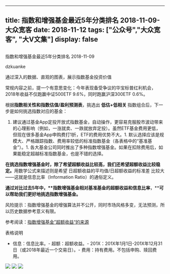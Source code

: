 
---
title:   指数和增强基金最近5年分类排名 2018-11-09-大众宽客
date: 2018-11-12
tags: ["公众号","大众宽客", "大V文集"]
display: false
---


## 



指数和增强基金最近5年分类排名 2018-11-09




dzkuanke




通过深入的数据、直观的图表，展示指数基金投资价值


常规内容之前，提一个有意思变化：今年表现备受争议的华宝标普红利机会，2018年收益不仅跑赢中证500ETF 9.6%，同时跑赢沪深300ETF 0.6%。





根据**指数相关性和指数估值/盈利预测表**，挑选出&nbsp;**低估+低相关**&nbsp;指数组合后，下一步是如何挑选指数对应的基金：


1. 建议通过基金App定投开放式指数基金，自动操作，更容易克服股市波动带来的心理影响（例如，一涨就卖、一跌就放弃定投）。虽然ETF基金费用更低，但现在很多基金App申购费打1折，ETF的费用优势不大。1. 默认选择应该是规模大、严格跟踪指数、费用率较低的标准指数基金（各表格中的“基准基金”）。1. 各大基金公司同时推出了多种指数增强基金。如果在扣除费用后，如果能稳定超越标准指数基金，也是不错的选择。


**在挑选指数增强基金时**<h-char unicode="ff0c" class="">**，**</h-char>**除了希望超额收益比较高**<h-char unicode="ff0c" class=""><h-inner>**，**</h-inner></h-char>**我们还希望超额收益比较稳定**<h-char unicode="3002" class="">**。**</h-char>用数学公式来描述则是希望&nbsp;日超额收益的平均值/日超额收益的标准差&nbsp;比较大<h-char unicode="2014" class="">——</h-char>这就是信息比率<h-char unicode="ff08" class="">（</h-char>Information Ratio<h-char unicode="ff09" class="">）</h-char>的通俗定义<h-char unicode="3002" class="">。</h-char>

<h-char unicode="3002" class=""></h-char>

**通过对比过去5年中，****指数增强基金相对基准基金的超额收益和信息比率**<h-char unicode="ff0c" class="">**，**</h-char>**可以帮助我们更好地挑选指数增强基金。**



风险提示：指数增强基金的增强算法并不公开，同时市场风格多变，无法预测，所以历史数据参考意义有限。



参考阅读：[指数增强基金”超额收益“的来源](http://mp.weixin.qq.com/s?__biz=MzAwMTc1MDcwNw==&amp;mid=2648272968&amp;idx=1&amp;sn=598917da4403d77210aa3b1a460658e4&amp;chksm=82f93394b58eba82c9a7cb228c22c656fe88c5203ff149473f9edd2d4127e44df65f5bdb146b&amp;scene=21#wechat_redirect)



表格说明
- 信息：信息比率。- 超额：超额收益。- 201X：201X年1月1日-201X年12月31日（或2018年最近一个交易日）。- 费用：持有费用。不包括申购、赎回费用。
<img class="" data-copyright="0" data-ratio="1.1288659793814433" data-s="300,640" src="https://mmbiz.qpic.cn/mmbiz_png/PKw3FQPmhIiaY3wRvXb7kIvJbSZqu227WajfPEe65MQj9ICz304QX8Gg3uegMdJQJRNDN6KTBuOsfzJSLda2piag/640?wx_fmt=png" data-type="png" data-w="1164" style=""/>

<img class="" data-copyright="0" data-ratio="1.1944922547332186" data-s="300,640" src="https://mmbiz.qpic.cn/mmbiz_png/PKw3FQPmhIiaY3wRvXb7kIvJbSZqu227W4V21mCJSOeIPUIM8gLhcKB5zgBQarn1kBvAco7BibuFJaCrUpaT636g/640?wx_fmt=png" data-type="png" data-w="1162" style=""/>

<img class="" data-copyright="0" data-ratio="1.1595197255574614" data-s="300,640" src="https://mmbiz.qpic.cn/mmbiz_png/PKw3FQPmhIiaY3wRvXb7kIvJbSZqu227W39HBOU2Lwiakzq1Uu8ibJR6NPmPShsQkiciaSTIibAdd6Cg79Uv7GPdotdw/640?wx_fmt=png" data-type="png" data-w="1166" style=""/>











